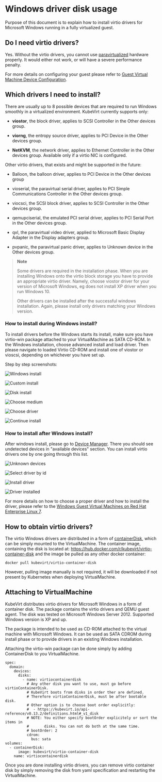 Windows driver disk usage
=========================

Purpose of this document is to explain how to install virtio drivers for
Microsoft Windows running in a fully virtualized guest.

Do I need virtio drivers?
-------------------------

Yes. Without the virtio drivers, you cannot use
[paravirtualized](https://access.redhat.com/documentation/en-us/red_hat_enterprise_linux/7/html/virtualization_getting_started_guide/sec-virtualization_getting_started-products-virtualized-hardware-devices#sec-Virtualization_Getting_Started-Products-paravirtdevices)
hardware properly. It would either not work, or will have a severe
performance penalty.

For more details on configuring your guest please refer to [Guest
Virtual Machine Device
Configuration](https://access.redhat.com/documentation/en-us/red_hat_enterprise_linux/7/html/virtualization_deployment_and_administration_guide/chap-guest_virtual_machine_device_configuration).

Which drivers I need to install?
--------------------------------

There are usually up to 8 possible devices that are required to run
Windows smoothly in a virtualized environment. KubeVirt currently
supports only:

-   **viostor**, the block driver, applies to SCSI Controller in the
    Other devices group.

-   **viorng**, the entropy source driver, applies to PCI Device in the
    Other devices group.

-   **NetKVM**, the network driver, applies to Ethernet Controller in
    the Other devices group. Available only if a virtio NIC is
    configured.

Other virtio drivers, that exists and might be supported in the future:

-   Balloon, the balloon driver, applies to PCI Device in the Other
    devices group

-   vioserial, the paravirtual serial driver, applies to PCI Simple
    Communications Controller in the Other devices group.

-   viocsci, the SCSI block driver, applies to SCSI Controller in the
    Other devices group.

-   qemupciserial, the emulated PCI serial driver, applies to PCI Serial
    Port in the Other devices group.

-   qxl, the paravirtual video driver, applied to Microsoft Basic
    Display Adapter in the Display adapters group.

-   pvpanic, the paravirtual panic driver, applies to Unknown device in
    the Other devices group.

> **Note**
>
> Some drivers are required in the installation phase. When you are
> installing Windows onto the virtio block storage you have to provide
> an appropriate virtio driver. Namely, choose viostor driver for your
> version of Microsoft Windows, eg does not install XP driver when you
> run Windows 10.
>
> Other drivers can be installed after the successful windows
> installation. Again, please install only drivers matching your Windows
> version.

### How to install during Windows install?

To install drivers before the Windows starts its install, make sure you
have virtio-win package attached to your VirtualMachine as SATA CD-ROM.
In the Windows installation, choose advanced install and load driver.
Then please navigate to loaded Virtio CD-ROM and install one of viostor
or vioscsi, depending on whichever you have set up.

Step by step screenshots:

![Windows install](assets/virtio_custom_install_0.png)

![Custom install](assets/virtio_custom_install_1.png)

![Disk install](assets/virtio_custom_install_2.png)

![Choose medium](assets/virtio_custom_install_3.png)

![Choose driver](assets/virtio_custom_install_4.png)

![Continue install](assets/virtio_custom_install_5.png)

### How to install after Windows install?

After windows install, please go to [Device
Manager](https://support.microsoft.com/en-us/help/4026149/windows-open-device-manager).
There you should see undetected devices in "available devices" section.
You can install virtio drivers one by one going through this list.

![Unknown devices](assets/virtio_driver_install_0.png)

![Select driver by id](assets/virtio_driver_install_1.png)

![Install driver](assets/virtio_driver_install_2.png)

![Driver installed](assets/virtio_driver_install_3.png)

For more details on how to choose a proper driver and how to install the
driver, please refer to the [Windows Guest Virtual Machines on Red Hat
Enterprise Linux 7](https://access.redhat.com/articles/2470791).

How to obtain virtio drivers?
-----------------------------

The virtio Windows drivers are distributed in a form of
[containerDisk](https://kubevirt.io/user-guide/docs/latest/creating-virtual-machines/disks-and-volumes.html#containerDisk),
which can be simply mounted to the VirtualMachine. The container image,
containing the disk is located at:
<https://hub.docker.com/r/kubevirt/virtio-container-disk> and the image
be pulled as any other docker container:

    docker pull kubevirt/virtio-container-disk

However, pulling image manually is not required, it will be downloaded
if not present by Kubernetes when deploying VirtualMachine.

Attaching to VirtualMachine
---------------------------

KubeVirt distributes virtio drivers for Microsoft Windows in a form of
container disk. The package contains the virtio drivers and QEMU guest
agent. The disk was tested on Microsoft Windows Server 2012. Supported
Windows version is XP and up.

The package is intended to be used as CD-ROM attached to the virtual
machine with Microsoft Windows. It can be used as SATA CDROM during
install phase or to provide drivers in an existing Windows installation.

Attaching the virtio-win package can be done simply by adding
ContainerDisk to you VirtualMachine.

    spec:
      domain:
        devices:
          disks:
            - name: virtiocontainerdisk
              # Any other disk you want to use, must go before virtioContainerDisk.
              # KubeVirt boots from disks in order ther are defined.
              # Therefore virtioContainerDisk, must be after bootable disk.
              # Other option is to choose boot order explicitly:
              #  - https://kubevirt.io/api-reference/v0.13.2/definitions.html#_v1_disk
              # NOTE: You either specify bootOrder explicitely or sort the items in
              #       disks. You can not do both at the same time.
              # bootOrder: 2
              cdrom:
                bus: sata
    volumes:
      - containerDisk:
          image: kubevirt/virtio-container-disk
        name: virtiocontainerdisk

Once you are done installing virtio drivers, you can remove virtio
container disk by simply removing the disk from yaml specification and
restarting the VirtualMachine.
